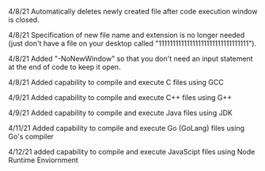 4/8/21 Automatically deletes newly created file after code execution window is closed.

4/8/21 Specification of new file name and extension is no longer needed (just don't have a file on your desktop called "11111111111111111111111111111111").

4/8/21 Added "-NoNewWindow" so that you don't need an input statement at the end of code to keep it open.

4/8/21 Added capability to compile and execute C files using GCC

4/9/21 Added capability to compile and execute C++ files using G++

4/9/21 Added capability to compile and execute Java files using JDK

4/11/21 Added capability to compile and execute Go (GoLang) files using Go's compiler

4/12/21 added capability to compile and execute JavaScipt files using Node Runtime Enviornment
